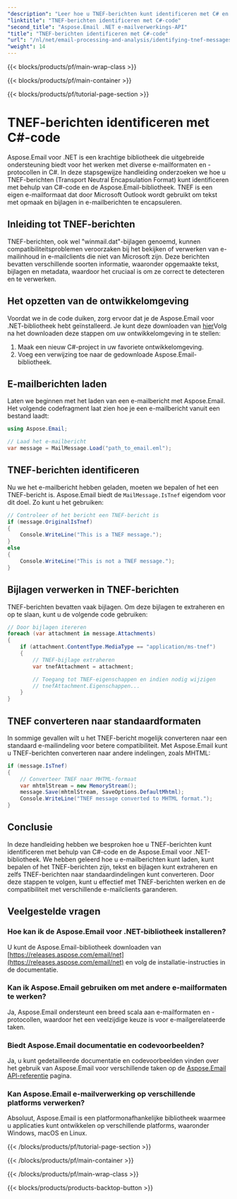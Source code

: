 ```yaml
---
"description": "Leer hoe u TNEF-berichten kunt identificeren met C# en Aspose.Email voor .NET. Een stapsgewijze handleiding met broncode en veelgestelde vragen is inbegrepen."
"linktitle": "TNEF-berichten identificeren met C#-code"
"second_title": "Aspose.Email .NET e-mailverwerkings-API"
"title": "TNEF-berichten identificeren met C#-code"
"url": "/nl/net/email-processing-and-analysis/identifying-tnef-messages-with-csharp-code/"
"weight": 14
---
```


{{< blocks/products/pf/main-wrap-class >}}

{{< blocks/products/pf/main-container >}}

{{< blocks/products/pf/tutorial-page-section >}}

# TNEF-berichten identificeren met C#-code


Aspose.Email voor .NET is een krachtige bibliotheek die uitgebreide ondersteuning biedt voor het werken met diverse e-mailformaten en -protocollen in C#. In deze stapsgewijze handleiding onderzoeken we hoe u TNEF-berichten (Transport Neutral Encapsulation Format) kunt identificeren met behulp van C#-code en de Aspose.Email-bibliotheek. TNEF is een eigen e-mailformaat dat door Microsoft Outlook wordt gebruikt om tekst met opmaak en bijlagen in e-mailberichten te encapsuleren.

## Inleiding tot TNEF-berichten

TNEF-berichten, ook wel "winmail.dat"-bijlagen genoemd, kunnen compatibiliteitsproblemen veroorzaken bij het bekijken of verwerken van e-mailinhoud in e-mailclients die niet van Microsoft zijn. Deze berichten bevatten verschillende soorten informatie, waaronder opgemaakte tekst, bijlagen en metadata, waardoor het cruciaal is om ze correct te detecteren en te verwerken.

## Het opzetten van de ontwikkelomgeving

Voordat we in de code duiken, zorg ervoor dat je de Aspose.Email voor .NET-bibliotheek hebt geïnstalleerd. Je kunt deze downloaden van [hier](https://releases.aspose.com/email/net)Volg na het downloaden deze stappen om uw ontwikkelomgeving in te stellen:

1. Maak een nieuw C#-project in uw favoriete ontwikkelomgeving.
2. Voeg een verwijzing toe naar de gedownloade Aspose.Email-bibliotheek.

## E-mailberichten laden

Laten we beginnen met het laden van een e-mailbericht met Aspose.Email. Het volgende codefragment laat zien hoe je een e-mailbericht vanuit een bestand laadt:

```csharp
using Aspose.Email;

// Laad het e-mailbericht
var message = MailMessage.Load("path_to_email.eml");
```

## TNEF-berichten identificeren

Nu we het e-mailbericht hebben geladen, moeten we bepalen of het een TNEF-bericht is. Aspose.Email biedt de `MailMessage.IsTnef` eigendom voor dit doel. Zo kunt u het gebruiken:

```csharp
// Controleer of het bericht een TNEF-bericht is
if (message.OriginalIsTnef)
{
    Console.WriteLine("This is a TNEF message.");
}
else
{
    Console.WriteLine("This is not a TNEF message.");
}
```


## Bijlagen verwerken in TNEF-berichten

TNEF-berichten bevatten vaak bijlagen. Om deze bijlagen te extraheren en op te slaan, kunt u de volgende code gebruiken:

```csharp
// Door bijlagen itereren
foreach (var attachment in message.Attachments)
{
    if (attachment.ContentType.MediaType == "application/ms-tnef")
    {
        // TNEF-bijlage extraheren
        var tnefAttachment = attachment;

        // Toegang tot TNEF-eigenschappen en indien nodig wijzigen
        // tnefAttachment.Eigenschappen...
    }
}
```

## TNEF converteren naar standaardformaten

In sommige gevallen wilt u het TNEF-bericht mogelijk converteren naar een standaard e-mailindeling voor betere compatibiliteit. Met Aspose.Email kunt u TNEF-berichten converteren naar andere indelingen, zoals MHTML:

```csharp
if (message.IsTnef)
{
    // Converteer TNEF naar MHTML-formaat
    var mhtmlStream = new MemoryStream();
    message.Save(mhtmlStream, SaveOptions.DefaultMhtml);
    Console.WriteLine("TNEF message converted to MHTML format.");
}
```

## Conclusie

In deze handleiding hebben we besproken hoe u TNEF-berichten kunt identificeren met behulp van C#-code en de Aspose.Email voor .NET-bibliotheek. We hebben geleerd hoe u e-mailberichten kunt laden, kunt bepalen of het TNEF-berichten zijn, tekst en bijlagen kunt extraheren en zelfs TNEF-berichten naar standaardindelingen kunt converteren. Door deze stappen te volgen, kunt u effectief met TNEF-berichten werken en de compatibiliteit met verschillende e-mailclients garanderen.


## Veelgestelde vragen

### Hoe kan ik de Aspose.Email voor .NET-bibliotheek installeren?

U kunt de Aspose.Email-bibliotheek downloaden van [https://releases.aspose.com/email/net](https://releases.aspose.com/email/net) en volg de installatie-instructies in de documentatie.

### Kan ik Aspose.Email gebruiken om met andere e-mailformaten te werken?

Ja, Aspose.Email ondersteunt een breed scala aan e-mailformaten en -protocollen, waardoor het een veelzijdige keuze is voor e-mailgerelateerde taken.

### Biedt Aspose.Email documentatie en codevoorbeelden?

Ja, u kunt gedetailleerde documentatie en codevoorbeelden vinden over het gebruik van Aspose.Email voor verschillende taken op de [Aspose.Email API-referentie](https://reference.aspose.com/email/net/) pagina.

### Kan Aspose.Email e-mailverwerking op verschillende platforms verwerken?

Absoluut, Aspose.Email is een platformonafhankelijke bibliotheek waarmee u applicaties kunt ontwikkelen op verschillende platforms, waaronder Windows, macOS en Linux.

{{< /blocks/products/pf/tutorial-page-section >}}

{{< /blocks/products/pf/main-container >}}

{{< /blocks/products/pf/main-wrap-class >}}

{{< blocks/products/products-backtop-button >}}
